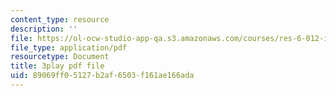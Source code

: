 ```yaml
---
content_type: resource
description: ''
file: https://ol-ocw-studio-app-qa.s3.amazonaws.com/courses/res-6-012-introduction-to-probability-spring-2018/89069ff05127b2af6503f161ae166ada_2f9EfEga4Oo.pdf
file_type: application/pdf
resourcetype: Document
title: 3play pdf file
uid: 89069ff0-5127-b2af-6503-f161ae166ada
---
```

